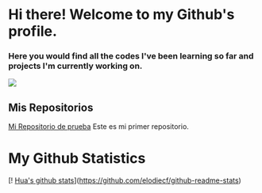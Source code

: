 # Hi there! Welcome to my Github's profile.

### Here you would find all the codes I've been learning so far and projects I'm currently working on.

![](https://img.itch.zone/aW1nLzUxNDkxMzQuanBn/original/qxdcFd.jpg)

## Mis Repositorios
[Mi Repositorio de prueba](https://github.com/elodiecf/myfirstrepository/blob/main/hello.py) Este es mi primer repositorio.

# My Github Statistics
[! [Hua's github stats](https://github-readme-stats.vercel.app/api?username=elodiecf&show_icons=true&theme=dark)](https://github.com/elodiecf/github-readme-stats)

